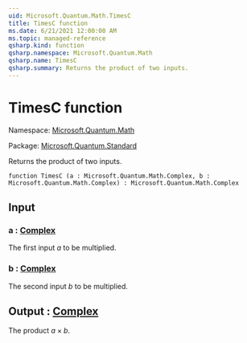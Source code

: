 ```yaml
---
uid: Microsoft.Quantum.Math.TimesC
title: TimesC function
ms.date: 6/21/2021 12:00:00 AM
ms.topic: managed-reference
qsharp.kind: function
qsharp.namespace: Microsoft.Quantum.Math
qsharp.name: TimesC
qsharp.summary: Returns the product of two inputs.
---
```


# TimesC function

Namespace: [Microsoft.Quantum.Math](xref:Microsoft.Quantum.Math)

Package: [Microsoft.Quantum.Standard](https://nuget.org/packages/Microsoft.Quantum.Standard)


Returns the product of two inputs.

```qsharp
function TimesC (a : Microsoft.Quantum.Math.Complex, b : Microsoft.Quantum.Math.Complex) : Microsoft.Quantum.Math.Complex
```


## Input

### a : [Complex](xref:Microsoft.Quantum.Math.Complex)

The first input $a$ to be multiplied.


### b : [Complex](xref:Microsoft.Quantum.Math.Complex)

The second input $b$ to be multiplied.



## Output : [Complex](xref:Microsoft.Quantum.Math.Complex)

The product $a \times b$.